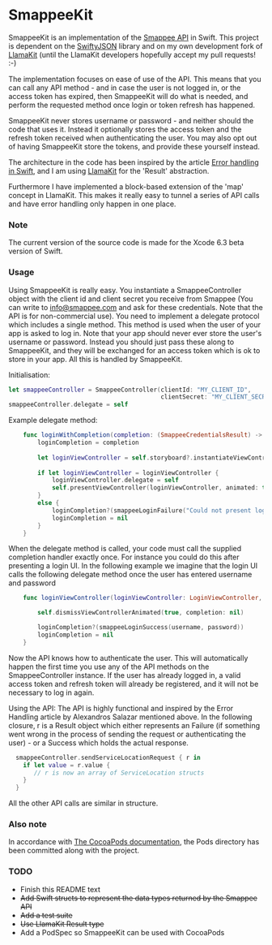 # SmappeeKit
SmappeeKit is an implementation of the [Smappee API](https://smappee.atlassian.net/wiki/display/DEVAPI/SmappeeDevAPI+Home) in Swift.
This project is dependent on the [SwiftyJSON](https://github.com/SwiftyJSON/SwiftyJSON) library and on my own development fork of [LlamaKit](https://github.com/mortenbekditlevsen/LlamaKit) (until the LlamaKit developers hopefully accept my pull requests! :-)

The implementation focuses on ease of use of the API. This means that you can call any API method - and in case the user is not logged in, or the access token has expired, then SmappeeKit will do what is needed, and perform the requested method once login or token refresh has happened.

SmappeeKit never stores username or password - and neither should the code that uses it. Instead it optionally stores the access token and the refresh token received when authenticating the user. You may also opt out of having SmappeeKit store the tokens, and provide these yourself instead.

The architecture in the code has been inspired by the article [Error handling in Swift](http://nomothetis.svbtle.com/error-handling-in-swift), and I am using [LlamaKit](https://github.com/LlamaKit/LlamaKit) for the 'Result' abstraction.

Furthermore I have implemented a block-based extension of the 'map' concept in LlamaKit. This makes it really easy to tunnel a series of API calls and have error handling only happen in one place.

### Note ###
The current version of the source code is made for the Xcode 6.3 beta version of Swift.

### Usage ###
Using SmappeeKit is really easy. You instantiate a SmappeeController object with the client id and client secret you receive from Smappee (You can write to info@smappee.com and ask for these credentials. Note that the API is for non-commercial use).
You need to implement a delegate protocol which includes a single method.
This method is used when the user of your app is asked to log in.  Note that your app should never ever store the user's username or password. Instead you should just pass these along to SmappeeKit, and they will be exchanged for an access token which is ok to store in your app. All this is handled by SmappeeKit.

Initialisation:

```swift
let smappeeController = SmappeeController(clientId: "MY_CLIENT_ID", 
                                          clientSecret: "MY_CLIENT_SECRET")
smappeeController.delegate = self
```

Example delegate method:
```swift
    func loginWithCompletion(completion: (SmappeeCredentialsResult) -> Void) {
        loginCompletion = completion
        
        let loginViewController = self.storyboard?.instantiateViewControllerWithIdentifier("loginViewController") as? LoginViewController
        
        if let loginViewController = loginViewController {
            loginViewController.delegate = self
            self.presentViewController(loginViewController, animated: true, completion: nil)
        }
        else {
            loginCompletion?(smappeeLoginFailure("Could not present login UI"))
            loginCompletion = nil
        }
    }
```

When the delegate method is called, your code must call the supplied completion handler exactly once. For instance you could do this after presenting a login UI. In the following example we imagine that the login UI calls the following delegate method once the user has entered username and password
```swift
    func loginViewController(loginViewController: LoginViewController, didReturnUsername username: String, password: String) {

        self.dismissViewControllerAnimated(true, completion: nil)

        loginCompletion?(smappeeLoginSuccess(username, password))
        loginCompletion = nil
    }
```

Now the API knows how to authenticate the user. This will automatically happen the first time you use any of the API methods on the SmappeeController instance. If the user has already logged in, a valid access token and refresh token will already be registered, and it will not be necessary to log in again.

Using the API:
The API is highly functional and inspired by the Error Handling article by Alexandros Salazar mentioned above.
In the following closure, r is a Result object which either represents an Failure (if something went wrong in the process of sending the request or authenticating the user) - or a Success which holds the actual response. 
```swift
  smappeeController.sendServiceLocationRequest { r in
    if let value = r.value {
       // r is now an array of ServiceLocation structs
    }
  }
```
All the other API calls are similar in structure.


### Also note ###
In accordance with [The CocoaPods documentation](http://guides.cocoapods.org/using/using-cocoapods.html#should-i-ignore-the-pods-directory-in-source-control), the Pods directory has been committed along with the project.

### TODO ###
* Finish this README text
* ~~Add Swift structs to represent the data types returned by the Smappee API~~
* ~~Add a test suite~~
* ~~Use LlamaKit Result type~~
* Add a PodSpec so SmappeeKit can be used with CocoaPods
